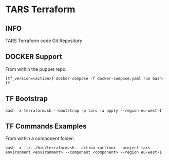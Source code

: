 # TARS Terraform

**INFO**
------
TARS Terraform code Git Repository

**DOCKER Support**
------
From within the puppet repo:
```
[tf_version=<action>] docker-compose -f docker-compose.yaml run bash-tf
```

**TF Bootstrap**
------
```
bash -x terraform.sh --bootstrap -p tars -a apply --region eu-west-1
```

**TF Commands Examples**
------
From within a component folder:
```
bash -x ../../bin/terraform.sh --action <action> --project tars --environment <environment> --component <component> --region eu-west-1
```


